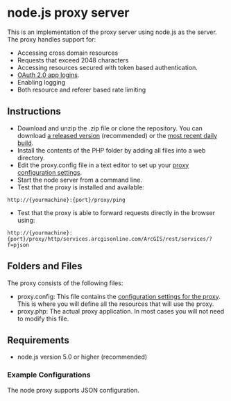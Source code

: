 # node.js proxy server
This is an implementation of the proxy server using node.js as the server. The proxy handles support for:

* Accessing cross domain resources
* Requests that exceed 2048 characters
* Accessing resources secured with token based authentication.
* [OAuth 2.0 app logins](https://developers.arcgis.com/en/authentication).
* Enabling logging
* Both resource and referer based rate limiting

## Instructions

* Download and unzip the .zip file or clone the repository. You can download [a released version](https://github.com/Esri/resource-proxy/releases) (recommended) or the [most recent daily build](https://github.com/Esri/resource-proxy/archive/master.zip).
* Install the contents of the PHP folder by adding all files into a web directory.
* Edit the proxy.config file in a text editor to set up your [proxy configuration settings](../README.md#proxy-configuration-settings).
* Start the node server from a command line.
* Test that the proxy is installed and available:
```
http://{yourmachine}:{port}/proxy/ping
```
* Test that the proxy is able to forward requests directly in the browser using:
```
http://{yourmachine}:{port}/proxy/http/services.arcgisonline.com/ArcGIS/rest/services/?f=pjson
```

## Folders and Files

The proxy consists of the following files:
* proxy.config: This file contains the [configuration settings for the proxy](../README.md#proxy-configuration-settings). This is where you will define all the resources that will use the proxy.
* proxy.php: The actual proxy application. In most cases you will not need to modify this file.

## Requirements

* node.js version 5.0 or higher (recommended)

### Example Configurations

The node proxy supports JSON configuration.


